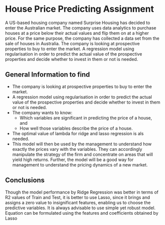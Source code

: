 # House Price Predicting Assignment
 A US-based housing company named Surprise Housing has decided to enter the Australian market. The company uses data analytics to purchase houses at a price below their actual values and flip them on at a higher price. For the same purpose, the company has collected a data set from the sale of houses in Australia. The company is looking at prospective properties to buy to enter the market. A regression model using regularisation in order to predict the actual value of the prospective properties and decide whether to invest in them or not is needed.

 
## General Information to find
- The company is looking at prospective properties to buy to enter the market.
- A regression model using regularisation in order to predict the actual value of the prospective properties and decide whether to invest in them or not is needed.
- The company wants to know:
    - Which variables are significant in predicting the price of a house, and
    - How well those variables describe the price of a house.
- The optimal value of lambda for ridge and lasso regression is als needed.
- This model will then be used by the management to understand how exactly the prices vary with the variables. They can accordingly manipulate the strategy of the firm and concentrate on areas that will yield high returns. Further, the model will be a good way for management to understand the pricing dynamics of a new market.


## Conclusions
Though the model performance by Ridge Regression was better in terms of R2 values of Train and Test,
it is better to use Lasso, since it brings and assigns a zero value to insignificant features, enabling us to choose
the predictive variables.
It is always advisable to use simple yet robust model.
Equation can be formulated using the features and coefficients obtained by Lasso



